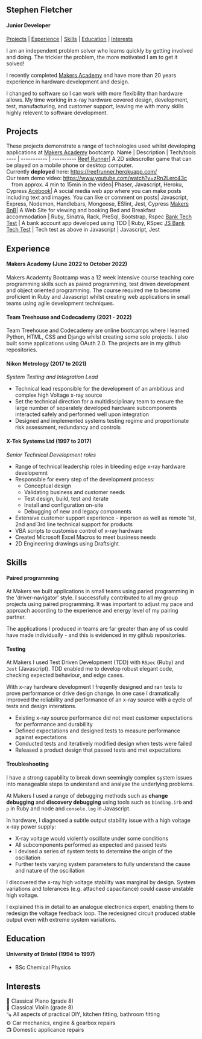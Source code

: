 ## Stephen Fletcher
#### Junior Developer

[Projects](#projects) | [Experience](#experience) | [Skills](#skills) | [Education](#education) | [Interests](#interests)

I am an independent problem solver who learns quickly by getting involved and doing. The trickier the problem, the more motivated I am to get it solved! 

I recently completed [Makers Academy](https://makers.tech/) and have more than 20 years experience in hardware development and design. 

I changed to software so I can work with more flexibility than hardware allows. My time working in x-ray hardware covered design, development, test, manufacturing, and customer support, leaving me with many skills highly relevent to software development. 

## Projects

These projects demonstrate a range of technologies used whilst developing applications at [Makers Academy](https://makers.tech/) bootcamp.
Name | Description | Tech/tools
---- | ----------- | ----------
[Reef Runner](https://github.com/stephenfletchtek/team-sea-urchins)| A 2D sidescroller game that can be played on a mobile phone or desktop computer.<br>Currently **deployed** here: https://reefrunner.herokuapp.com/<br>Our team demo video: https://www.youtube.com/watch?v=zRn2Lerc43c<br>&emsp;from approx. 4 min to 15min in the video| Phaser, Javascript, Heroku, Cypress
[Acebook](https://github.com/stephenfletchtek/the-axylotls-acebook)| A social media web app where you can make posts including text and images. You can like or comment on posts| Javascript, Express, Nodemon, Handlebars, Mongoose, ESlint, Jest, Cypress
[Makers BnB](https://github.com/stephenfletchtek/Makersbnb)| A Web Site for viewing and booking Bed and Breakfast accommodation | Ruby, Sinatra, Rack, PreSql, Bootstrap, Rspec
[Bank Tech Test](https://github.com/stephenfletchtek/bank-tech-test) | A bank account app developed using TDD | Ruby, RSpec
[JS Bank Tech Test](https://github.com/stephenfletchtek/js-bank-tech-test) | Tech test as above in Javascript | Javascript, Jest


## Experience

#### Makers Academy (June 2022 to October 2022)

Makers Academty Bootcamp was a 12 week intensive course teaching core programming skills such as paired programming, test driven development and object oriented programming. The course required me to become proficient in Ruby and Javascript whilst creating web applications in small teams using agile development techniques. 

#### Team Treehouse and Codecademy (2021 - 2022)

Team Treehouse and Codecademy are online bootcamps where I learned Python, HTML, CSS and Django whilst creating some solo projects. I also built some applications using OAuth 2.0. The projects are in my github repositories.

#### Nikon Metrology (2017 to 2021)  
_System Testing and Integration Lead_ 

* Technical lead responsible for the development of an ambitious and complex high Voltage x-ray source
* Set the technical direction for a multidisciplinary team to ensure the large number of separately developed hardware subcomponents interacted safely and performed well upon integration
* Designed and implemented systems testing regime and proportionate risk assessment, redundancy and controls

#### X-Tek Systems Ltd (1997 to 2017)  
_Senior Technical Development roles_

* Range of technical leadership roles in bleeding edge x-ray hardware developemnt
* Responsible for every step of the development process:
  - Conceptual design
  - Validating business and customer needs
  - Test design, build, test and iterate
  - Install and configuration on-site
  - Debugging of new and legacy components
* Extensive customer support experience - inperson as well as remote 1st, 2nd and 3rd line technical support for products
* VBA scripts to customise control of x-ray hardware
* Created Microsoft Excel Macros to meet business needs
* 2D Engineering drawings using Draftsight

## Skills

#### Paired programming

At Makers we built applications in small teams using paried programming in the 'driver-navigator' style. I successfully contributed to all my group projects using paired programming. It was important to adjust my pace and approach according to the experience and energy level of my pairing partner.

The applications I produced in teams are far greater than any of us could have made individually - and this is evidenced in my github repositories. 

#### Testing

At Makers I used Test Driven Development (TDD) with `RSpec` (Ruby) and `Jest` (Javascript). TDD enabled me to develop robust elegant code, checking expected behaviour, and edge cases.

With x-ray hardware development I freqently designed and ran tests to prove performance or drive design change. In one case I dramatically improved the reliability and performance of an x-ray source with a cycle of tests and design interations.

* Existing x-ray source performance did not meet customer expectations for performance and durabiliity
* Defined expectations and designed tests to measure performance against expectations
* Conducted tests and iteratively modified design when tests were failed
* Released a product design that passed tests and met expectations

#### Troubleshooting
I have a strong capability to break down seemingly complex system issues into manageable steps to understand and analyse the underlying problems.

At Makers I used a range of debugging methods such as **change debugging** and **discovery debugging** using tools such as `binding.irb` and `p` in Ruby and node and `console.log` in Javascript.

In hardware, I diagnosed a subtle output stability issue with a high voltage x-ray power supply:
* X-ray voltage would violently oscillate under some conditions
* All subcomponents performed as expected and passed tests
* I devised a series of system tests to determine the origin of the oscillation
* Further tests varying system parameters to fully understand the cause and nature of the oscillation

I discovered the x-ray high voltage stability was marginal by design. System variations and tolerances (e.g. attached capacitance) could cause unstable high voltage.

I explained this in detail to an analogue electronics expert, enabling them to redesign the voltage feedback loop. The redesigned circuit produced stable output even with extreme system variations.

## Education

#### University of Bristol (1994 to 1997)
* BSc Chemical Physics

## Interests
🎹 Classical Piano (grade 8)<br>
🎻 Classical Violin (grade 8)<br>
🪚 All aspects of practical DIY, kitchen fitting, bathroom fitting<br>
⚙️ Car mechanics, engine & gearbox repairs<br>
📺 Domestic applicance repairs<br>
